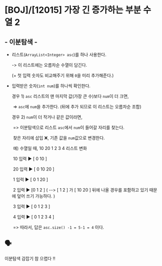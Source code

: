 # [BOJ]/[12015] 가장 긴 증가하는 부분 수열 2

## - 이분탐색 -

* 리스트(`ArrayList<Integer> asc`)를 하나 사용한다.

  -> 이 리스트에는 오름차순 수열이 담긴다.

  (+ 첫 입력 숫자도 비교해주기 위해 `0`을 미리 추가해준다.)

* 입력받은 숫자(`int num`)를 하나씩 확인한다.

  경우 1) `asc` 리스트의 맨 마지막 값(가장 큰 수)보다 `num`이 더 크면,

  ​			=> `asc`에 `num`을 추가한다. (뒤에 추가 되므로 이 리스트는 오름차순 조합)

  경우 2) `num`이 더 작거나 같은 값이라면,

  ​			=> 이분탐색으로 리스트 `asc`에서 `num`이 들어갈 자리를 찾는다.

  ​					찾은 자리에 삽입 :x:, 기존 값을 `num`값으로 변경한다.

  ​					예) 수열일 때, 10 20 1 2 3 4  리스트 변화

  ​					10 입력 :arrow_forward:  [ 0 10 ]

  ​					20 입력 :arrow_forward:  [ 0 10 20 ]

  ​					1 입력 :arrow_forward:  [ 0 1 20 ] 

  ​					2 입력 :arrow_forward:  [0 1 2 ]  ( -->​  [ 1 2 ] 가 [ 10 20 ] 뒤에 나올 경우를 포함하고 있기 때문에 덮어 쓰기 가능하다. )

  ​					3 입력 :arrow_forward:  [ 0 1 2 3 ]​ 

  ​					4 입력 :arrow_forward:  [ 0 1 2 3 4 ]​ 

  ​				=> 따라서, 답은 `asc.size() -1 = 5-1 = 4` 이다.			

## :speaking_head:

이분탐색 감잡기 참 으렵다 !!